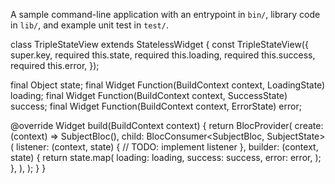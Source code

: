 A sample command-line application with an entrypoint in `bin/`, library code
in `lib/`, and example unit test in `test/`.


class TripleStateView extends StatelessWidget {
  const TripleStateView({
    super.key,
    required this.state,
    required this.loading,
    required this.success,
    required this.error,
  });

  final Object state;
  final Widget Function(BuildContext context, LoadingState) loading;
  final Widget Function(BuildContext context, SuccessState) success;
  final Widget Function(BuildContext context, ErrorState) error;

  @override
  Widget build(BuildContext context) {
    return BlocProvider(
      create: (context) => SubjectBloc(),
      child: BlocConsumer<SubjectBloc, SubjectState>(
        listener: (context, state) {
          // TODO: implement listener
        },
        builder: (context, state) {
          return state.map(
            loading: loading,
            success: success,
            error: error,
          );
        },
      ),
    );
  }
}